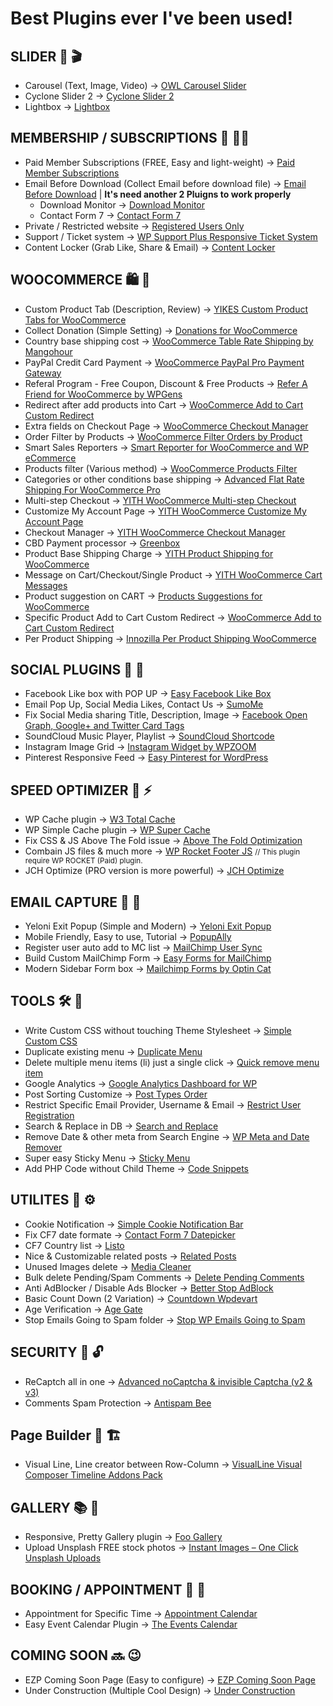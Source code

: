 # Best Plugins ever I've been used!

## SLIDER :movie_camera: :clapper:
* Carousel (Text, Image, Video) -> [OWL Carousel Slider](https://wordpress.org/plugins/lgx-owl-carousel/)
* Cyclone Slider 2 -> [Cyclone Slider 2](https://wordpress.org/plugins/cyclone-slider-2)
* Lightbox -> [Lightbox](https://wordpress.org/plugins/lightbox/)

## MEMBERSHIP / SUBSCRIPTIONS :memo: :men_wrestling:
* Paid Member Subscriptions (FREE, Easy and light-weight) -> [Paid Member Subscriptions](https://wordpress.org/plugins/paid-member-subscriptions/)
* Email Before Download (Collect Email before download file) -> [Email Before Download](https://wordpress.org/plugins/email-before-download/) | **It's need another 2 Pluigns to work properly**
	* Download Monitor -> [Download Monitor](https://wordpress.org/plugins/download-monitor/)
	* Contact Form 7 -> [Contact Form 7](https://wordpress.org/plugins/contact-form-7/)
* Private / Restricted website -> [Registered Users Only](https://wordpress.org/plugins/registered-users-only/)
* Support / Ticket system -> [WP Support Plus Responsive Ticket System](https://wordpress.org/plugins/wp-support-plus-responsive-ticket-system/)
* Content Locker (Grab Like, Share & Email) -> [Content Locker](https://wordpress.org/plugins/content-locker/)

## WOOCOMMERCE :shopping: :shopping_cart:
* Custom Product Tab (Description, Review) -> [YIKES Custom Product Tabs for WooCommerce](https://wordpress.org/plugins/yikes-inc-easy-custom-woocommerce-product-tabs/)
* Collect Donation (Simple Setting) -> [Donations for WooCommerce](https://wordpress.org/plugins/donations-for-woocommerce/)
* Country base shipping cost -> [WooCommerce Table Rate Shipping by Mangohour](https://wordpress.org/plugins/table-rate-shipping-for-woocommerce/)
* PayPal Credit Card Payment -> [WooCommerce PayPal Pro Payment Gateway](https://wordpress.org/plugins/woocommerce-paypal-pro-payment-gateway/)
* Referal Program - Free Coupon, Discount & Free Products -> [Refer A Friend for WooCommerce by WPGens](https://wordpress.org/plugins/refer-a-friend-for-woocommerce-by-wpgens/)
* Redirect after add products into Cart -> [WooCommerce Add to Cart Custom Redirect](https://wordpress.org/plugins/woocommerce-add-to-cart-custom-redirect/)
* Extra fields on Checkout Page -> [WooCommerce Checkout Manager](https://wordpress.org/plugins/woocommerce-checkout-manager/)
* Order Filter by Products -> [WooCommerce Filter Orders by Product](https://wordpress.org/plugins/woocommerce-filter-orders-by-product/)
* Smart Sales Reporters -> [Smart Reporter for WooCommerce and WP eCommerce](https://wordpress.org/plugins/smart-reporter-for-wp-e-commerce/)
* Products filter (Various method) -> [WooCommerce Products Filter](https://wordpress.org/plugins/woocommerce-products-filter/)
* Categories or other conditions base shipping -> [Advanced Flat Rate Shipping For WooCommerce Pro](https://codecanyon.net/item/advance-flat-rate-shipping-method-for-woocommerce/15831725)
* Multi-step Checkout -> [YITH WooCommerce Multi-step Checkout](https://wordpress.org/plugins/yith-woocommerce-multi-step-checkout)
* Customize My Account Page -> [YITH WooCommerce Customize My Account Page](https://yithemes.com/themes/plugins/yith-woocommerce-customize-myaccount-page)
* Checkout Manager -> [YITH WooCommerce Checkout Manager](https://yithemes.com/themes/plugins/yith-woocommerce-checkout-manager)
* CBD Payment processor -> [Greenbox](https://greenboxpos.com)
* Product Base Shipping Charge -> [YITH Product Shipping for WooCommerce](https://yithemes.com/themes/plugins/yith-product-shipping-for-woocommerce/)
* Message on Cart/Checkout/Single Product -> [YITH WooCommerce Cart Messages](https://wordpress.org/plugins/yith-woocommerce-cart-messages/)
* Product suggestion on CART -> [Products Suggestions for WooCommerce](https://wordpress.org/plugins/cart-products-suggestions-for-woocommerce/)
* Specific Product Add to Cart Custom Redirect -> [WooCommerce Add to Cart Custom Redirect](https://wordpress.org/plugins/woocommerce-add-to-cart-custom-redirect/)
* Per Product Shipping -> [Innozilla Per Product Shipping WooCommerce](https://wordpress.org/plugins/innozilla-per-product-shipping-woocommerce/)

## SOCIAL PLUGINS :arrows_counterclockwise: :love_letter:
* Facebook Like box with POP UP -> [Easy Facebook Like Box](https://wordpress.org/plugins/easy-facebook-likebox/)
* Email Pop Up, Social Media Likes, Contact Us -> [SumoMe](https://wordpress.org/plugins/sumome/)
* Fix Social Media sharing Title, Description, Image -> [Facebook Open Graph, Google+ and Twitter Card Tags](https://wordpress.org/plugins/wonderm00ns-simple-facebook-open-graph-tags/)
* SoundCloud Music Player, Playlist -> [SoundCloud Shortcode](https://wordpress.org/plugins/soundcloud-shortcode/)
* Instagram Image Grid -> [Instagram Widget by WPZOOM](https://wordpress.org/plugins/instagram-widget-by-wpzoom/)
* Pinterest Responsive Feed -> [Easy Pinterest for WordPress](https://wordpress.org/plugins/easy-pinterest/)

## SPEED OPTIMIZER :rocket: :zap:
* WP Cache plugin -> [W3 Total Cache](https://wordpress.org/plugins/w3-total-cache/
)
* WP Simple Cache plugin -> [WP Super Cache](https://wordpress.org/plugins/wp-super-cache/)
* Fix CSS & JS Above The Fold issue -> [Above The Fold Optimization](https://wordpress.org/plugins/above-the-fold-optimization/)
* Combain JS files & much more -> [WP Rocket Footer JS](https://wordpress.org/plugins/rocket-footer-js/) <small>// This plugin require WP ROCKET (Paid) plugin.</small>
* JCH Optimize (PRO version is more powerful) -> [JCH Optimize](https://wordpress.org/plugins/jch-optimize/)

## EMAIL CAPTURE :email: :bell:
* Yeloni Exit Popup (Simple and Modern) -> [Yeloni Exit Popup](https://wordpress.org/plugins/yeloni-free-exit-popup/)
* Mobile Friendly, Easy to use, Tutorial -> [PopupAlly](https://wordpress.org/plugins/popupally/)
* Register user auto add to MC list -> [MailChimp User Sync](https://wordpress.org/plugins/mailchimp-sync/)
* Build Custom MailChimp Form -> [Easy Forms for MailChimp](https://wordpress.org/plugins/yikes-inc-easy-mailchimp-extender/)
* Modern Sidebar Form box -> [Mailchimp Forms by Optin Cat](https://wordpress.org/plugins/mailchimp-wp/)

## TOOLS :hammer_and_wrench: :hammer:
* Write Custom CSS without touching Theme Stylesheet -> [Simple Custom CSS](https://wordpress.org/plugins/simple-custom-css)
* Duplicate existing menu -> [Duplicate Menu](https://wordpress.org/plugins/duplicate-menu/)
* Delete multiple menu items (li) just a single click -> [Quick remove menu item](https://wordpress.org/plugins/quick-remove-menu-item/)
* Google Analytics -> [Google Analytics Dashboard for WP](https://wordpress.org/plugins/google-analytics-dashboard-for-wp/)
* Post Sorting Customize -> [Post Types Order](https://wordpress.org/plugins/post-types-order/)
* Restrict Specific Email Provider, Username & Email -> [Restrict User Registration](https://wordpress.org/plugins/restrict-user-registration/)
* Search & Replace in DB -> [Search and Replace](https://wordpress.org/plugins/search-and-replace/)
* Remove Date & other meta from Search Engine -> [WP Meta and Date Remover](https://wordpress.org/plugins/wp-meta-and-date-remover/)
* Super easy Sticky Menu -> [Sticky Menu](https://wordpress.org/plugins/sticky-menu-or-anything-on-scroll/)
* Add PHP Code without Child Theme -> [Code Snippets](https://wordpress.org/plugins/code-snippets/)

## UTILITES :bee: :gear:
* Cookie Notification -> [Simple Cookie Notification Bar](https://wordpress.org/plugins/simple-cookie-notification-bar/)
* Fix CF7 date formate -> [Contact Form 7 Datepicker](https://wordpress.org/plugins/contact-form-7-datepicker/)
* CF7 Country list -> [Listo](https://wordpress.org/plugins/listo/)
* Nice & Customizable related posts -> [Related Posts](https://wordpress.org/plugins/yuzo-related-post/)
* Unused Images delete -> [Media Cleaner](https://wordpress.org/plugins/media-cleaner/)
* Bulk delete Pending/Spam Comments -> [Delete Pending Comments](https://wordpress.org/plugins/delete-pending-comments/)
* Anti AdBlocker / Disable Ads Blocker -> [Better Stop AdBlock](https://et.wordpress.org/plugins/better-stop-adblock/)
* Basic Count Down (2 Variation) -> [Countdown Wpdevart](https://wordpress.org/plugins/widget-countdown/)
* Age Verification -> [Age Gate](https://wordpress.org/plugins/age-gate/)
* Stop Emails Going to Spam folder -> [Stop WP Emails Going to Spam](https://wordpress.org/plugins/stop-wp-emails-going-to-spam/)

## SECURITY :closed_lock_with_key: :unlock:
* ReCaptch all in one -> [Advanced noCaptcha & invisible Captcha (v2 & v3)](https://wordpress.org/plugins/advanced-nocaptcha-recaptcha/)
* Comments Spam Protection -> [Antispam Bee](https://wordpress.org/plugins/antispam-bee/)


## Page Builder :page_facing_up: :building_construction:
* Visual Line, Line creator between Row-Column -> [VisualLine Visual Composer Timeline Addons Pack](https://codecanyon.net/item/visualline-visual-composer-timeline-addons-pack/12147228)

## GALLERY :books: :floppy_disk:
* Responsive, Pretty Gallery plugin -> [Foo Gallery](https://wordpress.org/plugins/foogallery/)
* Upload Unsplash FREE stock photos -> [Instant Images – One Click Unsplash Uploads](https://wordpress.org/plugins/instant-images/)

## BOOKING / APPOINTMENT :bookmark: :vertical_traffic_light:
* Appointment for Specific Time -> [Appointment Calendar](https://wordpress.org/plugins/appointment-calendar/)
* Easy Event Calendar Plugin -> [The Events Calendar](https://wordpress.org/plugins/the-events-calendar/)

## COMING SOON :soon: :wink:
* EZP Coming Soon Page (Easy to configure) -> [EZP Coming Soon Page](https://wordpress.org/plugins/easy-pie-coming-soon/)
* Under Construction (Multiple Cool Design) -> [Under Construction](https://wordpress.org/plugins/under-construction-page/)
